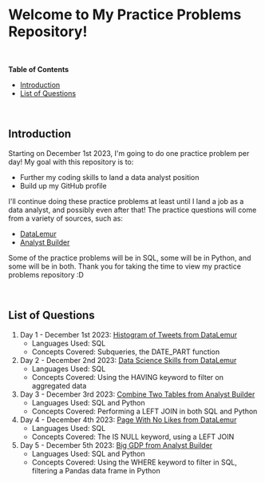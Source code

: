 # **Welcome to My Practice Problems Repository!**

<br>

**Table of Contents**

-   [Introduction](#introduction)
-   [List of Questions](#list-of-questions)

<br>

## Introduction

Starting on December 1st 2023, I'm going to do one practice problem per day! My goal with this repository is to:
- Further my coding skills to land a data analyst position
- Build up my GitHub profile

I'll continue doing these practice problems at least until I land a job as a data analyst, and possibly even after that! The practice questions will come from a variety of sources, such as:
- [DataLemur](https://datalemur.com/) 
- [Analyst Builder](https://www.analystbuilder.com/) 

Some of the practice problems will be in SQL, some will be in Python, and some will be in both. Thank you for taking the time to view my practice problems repository :D

<br>

## List of Questions

1. Day 1 - December 1st 2023: [Histogram of Tweets from DataLemur](https://github.com/LexiPugh/practice-problems/blob/main/practice_problems/december2023/day1.md)
    - Languages Used: SQL
    - Concepts Covered: Subqueries, the DATE_PART function
2. Day 2 - December 2nd 2023: [Data Science Skills from DataLemur](https://github.com/LexiPugh/practice-problems/blob/main/practice_problems/december2023/day2.md)
    - Languages Used: SQL
    - Concepts Covered: Using the HAVING keyword to filter on aggregated data
3. Day 3 - December 3rd 2023: [Combine Two Tables from Analyst Builder](https://github.com/LexiPugh/practice-problems/blob/main/practice_problems/december2023/day3.md)
    - Languages Used: SQL and Python
    - Concepts Covered: Performing a LEFT JOIN in both SQL and Python
4. Day 4 - December 4th 2023: [Page With No Likes from DataLemur](https://github.com/LexiPugh/practice-problems/blob/main/practice_problems/december2023/day4.md)
    - Languages Used: SQL
    - Concepts Covered: The IS NULL keyword, using a LEFT JOIN
5. Day 5 - December 5th 2023: [Big GDP from Analyst Builder](https://github.com/LexiPugh/practice-problems/blob/main/practice_problems/december2023/day5.md)
    - Languages Used: SQL and Python
    - Concepts Covered: Using the WHERE keyword to filter in SQL, filtering a Pandas data frame in Python
